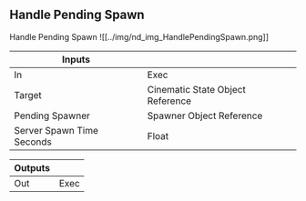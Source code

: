 ## Handle Pending Spawn
Handle Pending Spawn
![[../img/nd_img_HandlePendingSpawn.png]]

|Inputs||
|--|--|
| In | Exec |
| Target | Cinematic State Object Reference |
| Pending Spawner | Spawner Object Reference |
| Server Spawn Time Seconds | Float |

|Outputs||
|--|--|
| Out | Exec |
